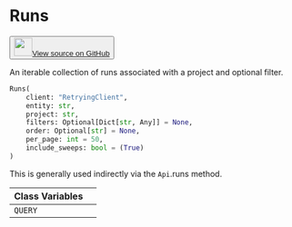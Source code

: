 # Runs

<p><button style={{display: 'flex', alignItems: 'center', backgroundColor: 'white', border: '1px solid #ddd', padding: '10px', borderRadius: '6px', cursor: 'pointer', boxShadow: '0 2px 3px rgba(0,0,0,0.1)', transition: 'all 0.3s'}}><a href='https://www.github.com/wandb/wandb/tree/v0.16.0/wandb/apis/public.py#L1708-L1819' style={{fontSize: '1.2em', display: 'flex', alignItems: 'center'}}><img src='https://github.githubassets.com/images/modules/logos_page/GitHub-Mark.png' height='32px' width='32px' style={{marginRight: '10px'}}/>View source on GitHub</a></button></p>


An iterable collection of runs associated with a project and optional filter.

```python
Runs(
    client: "RetryingClient",
    entity: str,
    project: str,
    filters: Optional[Dict[str, Any]] = None,
    order: Optional[str] = None,
    per_page: int = 50,
    include_sweeps: bool = (True)
)
```

This is generally used indirectly via the `Api`.runs method.

| Class Variables |  |
| :--- | :--- |
|  `QUERY`<a id="QUERY"></a> |   |
